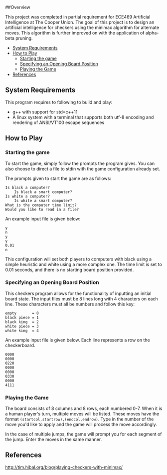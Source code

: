 ##Overview

This project was completed in partial requirement for ECE469 Artificial Intelligence at The Cooper Union. The goal of this project is to design an artificial intelligence for checkers using the minimax algorithm for alternate moves. This algorithm is further improved on with the application of alpha-beta pruning.

<!-- MarkdownTOC -->

- [System Requirements](#system-requirements)
- [How to Play](#how-to-play)
	- [Starting the game](#starting-the-game)
	- [Specifying an Opening Board Position](#specifying-an-opening-board-position)
	- [Playing the Game](#playing-the-game)
- [References](#references)

<!-- /MarkdownTOC -->

## System Requirements

This program requires to following to build and play:

* g++ with support for std=c++11
* A linux system with a terminal that supports both utf-8 encoding and rendering of ANSI/VT100 escape sequences

## How to Play

### Starting the game

To start the game, simply follow the prompts the program gives. You can also choose to direct a file to stdin with the game configuration already set. 

The prompts given to start the game are as follows:

```
Is black a computer?
	Is black a smart computer?
Is white a computer?
	Is white a smart computer?
What is the computer time limit?
Would you like to read in a file?
```

An example input file is given below:
```
y
n
y
y
0.01
n
```
This configuration will set both players to computers with black using a simple heuristic and white using a more complex one. The time limit is set to 0.01 seconds, and there is no starting board position provided.

### Specifying an Opening Board Position

This checkers program allows for the functionality of inputting an initial board state. The input files must be 8 lines long with 4 characters on each line. These characters must all be numbers and follow this key:

```
empty 		= 0
black piece = 1
black king	= 2
white piece = 3
white king	= 4
```
An example input file is given below. Each line represents a row on the checkerboard.

```
0000
0000
0220
0000
0000
0330
0000
4111
```
### Playing the Game

The board consists of 8 columns and 8 rows, each numbered 0-7. When it is a human player's turn, multiple moves will be listed. These moves have the format `(startcol,startrow),(endcol,endrow)`.  Type in the number of the move you'd like to apply and the game will process the move accordingly.

In the case of multiple jumps, the game will prompt you for each segment of the jump. Enter the moves in the same manner.

## References

http://tim.hibal.org/blog/playing-checkers-with-minimax/